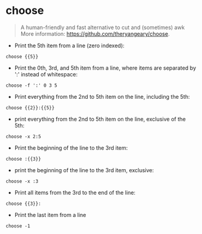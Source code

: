 # choose

> A human-friendly and fast alternative to cut and (sometimes) awk
> More information: <https://github.com/theryangeary/choose>.

- Print the 5th item from a line (zero indexed):

`choose {{5}}`

- Print the 0th, 3rd, and 5th item from a line, where items are separated by ':' instead of whitespace:

`choose -f ':' 0 3 5`

- Print everything from the 2nd to 5th item on the line, including the 5th:

`choose {{2}}:{{5}}`

- print everything from the 2nd to 5th item on the line, exclusive of the 5th:

`choose -x 2:5`

- Print the beginning of the line to the 3rd item:

`choose :{{3}}`

- print the beginning of the line to the 3rd item, exclusive:

`choose -x :3`

- Print all items from the 3rd to the end of the line:

`choose {{3}}:`

- Print the last item from a line

`choose -1`
